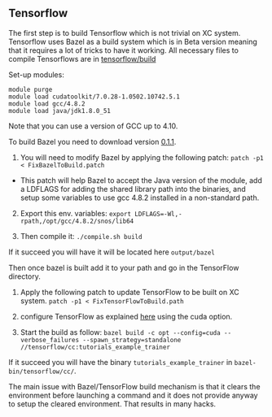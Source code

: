 ## Tensorflow

The first step is to build Tensorflow which is not trivial on XC system.
Tensorflow uses Bazel as a build system which is in Beta version meaning that it requires a lot of tricks to have it working.
All necessary files to compile Tensorflows are in [tensorflow/build](https://github.com/eth-cscs/bigdata/blob/master/tensorflows/build)

Set-up modules:
```
module purge
module load cudatoolkit/7.0.28-1.0502.10742.5.1
module load gcc/4.8.2
module load java/jdk1.8.0_51
```
Note that you can use a version of GCC up to 4.10.

To build Bazel you need to download version [0.1.1](https://github.com/bazelbuild/bazel/archive/0.1.1.tar.gz).

1. You will need to modify Bazel by applying the following patch:
`patch -p1 < FixBazelToBuild.patch`
- This patch will help Bazel to accept the Java version of the module, add a LDFLAGS for adding the shared library path into the binaries, and setup some variables to use gcc 4.8.2 installed in a non-standard path.

2. Export this env. variables:
`export LDFLAGS=-Wl,-rpath,/opt/gcc/4.8.2/snos/lib64`

3. Then compile it:
`./compile.sh build`

If it succeed you will have it will be located here `output/bazel`

Then once bazel is built add it to your path and go in the TensorFlow directory.

1. Apply the following patch to update TensorFlow to be built on XC system.
`patch -p1 < FixTensorFlowToBuild.path`

2. configure TensorFlow as explained [here](https://www.tensorflow.org/versions/master/get_started/os_setup.html#installing-from-sources) using the cuda option.

3. Start the build as follow:
`bazel build -c opt --config=cuda --verbose_failures --spawn_strategy=standalone //tensorflow/cc:tutorials_example_trainer`

If it succeed you will have the binary `tutorials_example_trainer` in `bazel-bin/tensorflow/cc/`.

The main issue with Bazel/TensorFlow build mechanism is that it clears the environment before launching a command and it does not provide anyway to setup the cleared environment.
That results in many hacks.
